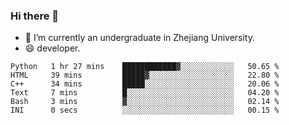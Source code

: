 ### Hi there 👋

- 🔭 I’m currently an undergraduate in Zhejiang University.
- 😄 developer.

<!--START_SECTION:waka-->

```text
Python   1 hr 27 mins    ████████████▓░░░░░░░░░░░░   50.65 %
HTML     39 mins         █████▓░░░░░░░░░░░░░░░░░░░   22.80 %
C++      34 mins         █████░░░░░░░░░░░░░░░░░░░░   20.06 %
Text     7 mins          █░░░░░░░░░░░░░░░░░░░░░░░░   04.20 %
Bash     3 mins          ▓░░░░░░░░░░░░░░░░░░░░░░░░   02.14 %
INI      0 secs          ░░░░░░░░░░░░░░░░░░░░░░░░░   00.15 %
```

<!--END_SECTION:waka-->
